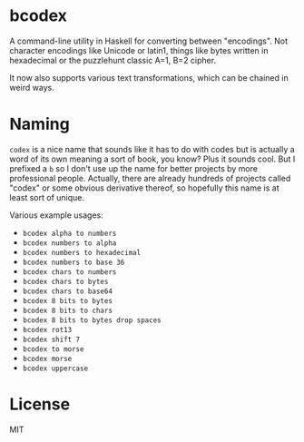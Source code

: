 bcodex
======

A command-line utility in Haskell for converting between "encodings". Not character encodings like Unicode or latin1, things like bytes written in hexadecimal or the puzzlehunt classic A=1, B=2 cipher.

It now also supports various text transformations, which can be chained in weird ways.

Naming
======

`codex` is a nice name that sounds like it has to do with codes but is actually a word of its own meaning a sort of book, you know? Plus it sounds cool. But I prefixed a `b` so I don't use up the name for better projects by more professional people. Actually, there are already hundreds of projects called "codex" or some obvious derivative thereof, so hopefully this name is at least sort of unique.

Various example usages:

- `bcodex alpha to numbers`
- `bcodex numbers to alpha`
- `bcodex numbers to hexadecimal`
- `bcodex numbers to base 36`
- `bcodex chars to numbers`
- `bcodex chars to bytes`
- `bcodex chars to base64`
- `bcodex 8 bits to bytes`
- `bcodex 8 bits to chars`
- `bcodex 8 bits to bytes drop spaces`
- `bcodex rot13`
- `bcodex shift 7`
- `bcodex to morse`
- `bcodex morse`
- `bcodex uppercase`

License
=======

MIT
